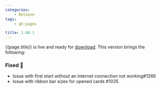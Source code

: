 ```yaml
---
categories:
    - Release
tags:
    - gh-pages

title: 1.60.1
---
```


{{page.title}} is live and ready for [download](https://github.com/MaibornWolff/codecharta/releases/tag/{{page.title}}). This version brings the following:

### Fixed 🐞

-   Issue with first start without an internet connection not working#1266
-   Issue with ribbon bar sizes for opened cards #1035
